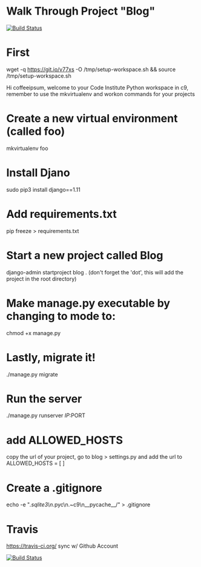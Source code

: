 # Walk Through Project "Blog"
[![Build Status](https://travis-ci.org/coffeeipsum/django-blog.svg?branch=master)](https://travis-ci.org/coffeeipsum/django-blog)


# First
wget -q https://git.io/v77xs -O /tmp/setup-workspace.sh && source /tmp/setup-workspace.sh

Hi coffeeipsum, welcome to your Code Institute Python workspace in c9, remember to use the mkvirtualenv and workon commands for your projects

# Create a new virtual environment (called foo)
mkvirtualenv foo

# Install Djano
sudo pip3 install django==1.11

# Add requirements.txt
pip freeze > requirements.txt

# Start a new project called Blog
django-admin startproject blog .
(don't forget the 'dot', this will add the project in the root directory)


# Make manage.py executable by changing to mode to:
chmod +x manage.py

# Lastly, migrate it!
./manage.py migrate

# Run the server
./manage.py runserver $IP:$PORT

# add ALLOWED_HOSTS
copy the url of your project,
go to blog > settings.py and add the url to ALLOWED_HOSTS = [ ]


# Create a .gitignore
echo -e "*.sqlite3\n*.pyc\n.~c9\n__pycache__/" > .gitignore

# Travis
https://travis-ci.org/
sync w/ Github Account

[![Build Status](https://travis-ci.org/coffeeipsum/django-blog.svg?branch=master)](https://travis-ci.org/coffeeipsum/django-blog)
